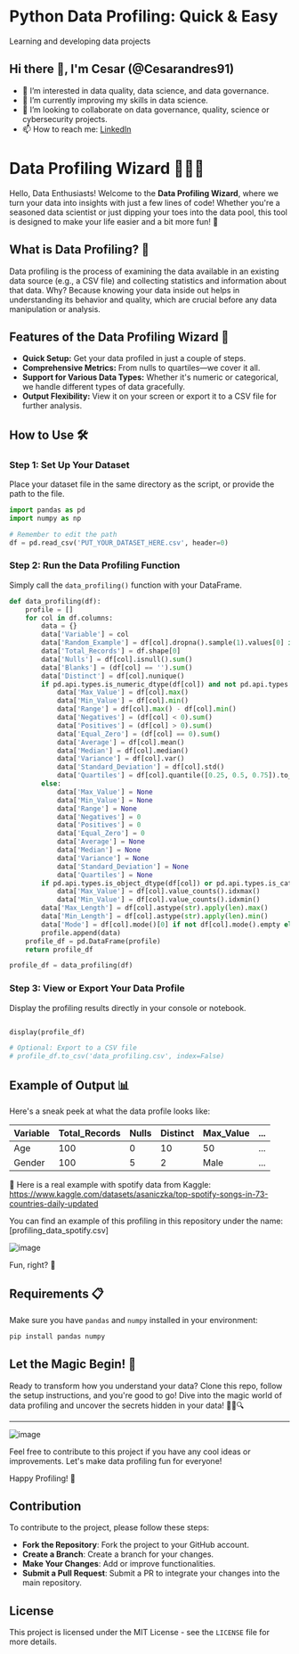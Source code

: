 # Python Data Profiling: Quick & Easy
Learning and developing data projects

## Hi there 👋, I'm Cesar (@Cesarandres91)

- 👀 I’m interested in data quality, data science, and data governance.
- 🌱 I’m currently improving my skills in data science.
- 💞️ I’m looking to collaborate on data governance, quality, science or cybersecurity projects.
- 📫 How to reach me: [LinkedIn](https://www.linkedin.com/in/andreschile/)


# Data Profiling Wizard 🧙‍♂️✨

Hello, Data Enthusiasts! Welcome to the **Data Profiling Wizard**, where we turn your data into insights with just a few lines of code! Whether you're a seasoned data scientist or just dipping your toes into the data pool, this tool is designed to make your life easier and a bit more fun! 🎉

## What is Data Profiling? 🤔

Data profiling is the process of examining the data available in an existing data source (e.g., a CSV file) and collecting statistics and information about that data. Why? Because knowing your data inside out helps in understanding its behavior and quality, which are crucial before any data manipulation or analysis.

## Features of the Data Profiling Wizard 🚀

- **Quick Setup:** Get your data profiled in just a couple of steps.
- **Comprehensive Metrics:** From nulls to quartiles—we cover it all.
- **Support for Various Data Types:** Whether it's numeric or categorical, we handle different types of data gracefully.
- **Output Flexibility:** View it on your screen or export it to a CSV file for further analysis.

## How to Use 🛠

### Step 1: Set Up Your Dataset
   Place your dataset file in the same directory as the script, or provide the path to the file.
   ```python
   import pandas as pd
   import numpy as np
   
   # Remember to edit the path
   df = pd.read_csv('PUT_YOUR_DATASET_HERE.csv', header=0)
   ```

### Step 2: Run the Data Profiling Function
   Simply call the `data_profiling()` function with your DataFrame.
   ```python
   def data_profiling(df):
       profile = []
       for col in df.columns:
           data = {}
           data['Variable'] = col
           data['Random_Example'] = df[col].dropna().sample(1).values[0] if not df[col].dropna().empty else None
           data['Total_Records'] = df.shape[0]
           data['Nulls'] = df[col].isnull().sum()
           data['Blanks'] = (df[col] == '').sum()
           data['Distinct'] = df[col].nunique()
           if pd.api.types.is_numeric_dtype(df[col]) and not pd.api.types.is_bool_dtype(df[col]):
               data['Max_Value'] = df[col].max()
               data['Min_Value'] = df[col].min()
               data['Range'] = df[col].max() - df[col].min()
               data['Negatives'] = (df[col] < 0).sum()
               data['Positives'] = (df[col] > 0).sum()
               data['Equal_Zero'] = (df[col] == 0).sum()
               data['Average'] = df[col].mean()
               data['Median'] = df[col].median()
               data['Variance'] = df[col].var()
               data['Standard_Deviation'] = df[col].std()
               data['Quartiles'] = df[col].quantile([0.25, 0.5, 0.75]).to_dict()
           else:
               data['Max_Value'] = None
               data['Min_Value'] = None
               data['Range'] = None
               data['Negatives'] = 0
               data['Positives'] = 0
               data['Equal_Zero'] = 0
               data['Average'] = None
               data['Median'] = None
               data['Variance'] = None
               data['Standard_Deviation'] = None
               data['Quartiles'] = None
           if pd.api.types.is_object_dtype(df[col]) or pd.api.types.is_categorical_dtype(df[col]):
               data['Max_Value'] = df[col].value_counts().idxmax()
               data['Min_Value'] = df[col].value_counts().idxmin()
           data['Max_Length'] = df[col].astype(str).apply(len).max()
           data['Min_Length'] = df[col].astype(str).apply(len).min()
           data['Mode'] = df[col].mode()[0] if not df[col].mode().empty else None
           profile.append(data)
       profile_df = pd.DataFrame(profile)
       return profile_df
   
   profile_df = data_profiling(df)
   ```

### Step 3: View or Export Your Data Profile

   Display the profiling results directly in your console or notebook.
   ```python
   
   display(profile_df)

  # Optional: Export to a CSV file
  # profile_df.to_csv('data_profiling.csv', index=False)
   ```
## Example of Output 📊

Here's a sneak peek at what the data profile looks like:

| Variable        | Total_Records | Nulls | Distinct | Max_Value | ... |
|-----------------|---------------|-------|----------|-----------|-----|
| Age             | 100           | 0     | 10       | 50        | ... |
| Gender          | 100           | 5     | 2        | Male      | ... |

🚀 Here is a real example with spotify data from Kaggle: https://www.kaggle.com/datasets/asaniczka/top-spotify-songs-in-73-countries-daily-updated

You can find an example of this profiling in this repository under the name: [profiling_data_spotify.csv]


![image](https://github.com/Cesarandres91/Data_profiling_fastandeasy_python/assets/102868086/1af2a3ce-3c72-4f1e-882f-1764c2e64d50)



Fun, right? 🎈

## Requirements 📋

Make sure you have `pandas` and `numpy` installed in your environment:

```bash
pip install pandas numpy
```

## Let the Magic Begin! 🌟

Ready to transform how you understand your data? Clone this repo, follow the setup instructions, and you're good to go! Dive into the magic world of data profiling and uncover the secrets hidden in your data! 🧙‍♂️🔍

---

![image](https://github.com/Cesarandres91/Python-Data-Profiling-Quick-Easy/assets/102868086/57f38228-891e-49d9-857c-d3779e866c84)


Feel free to contribute to this project if you have any cool ideas or improvements. Let's make data profiling fun for everyone!

Happy Profiling! 🎉


## Contribution
To contribute to the project, please follow these steps:
- **Fork the Repository**: Fork the project to your GitHub account.
- **Create a Branch**: Create a branch for your changes.
- **Make Your Changes**: Add or improve functionalities.
- **Submit a Pull Request**: Submit a PR to integrate your changes into the main repository.

## License
This project is licensed under the MIT License - see the `LICENSE` file for more details.


